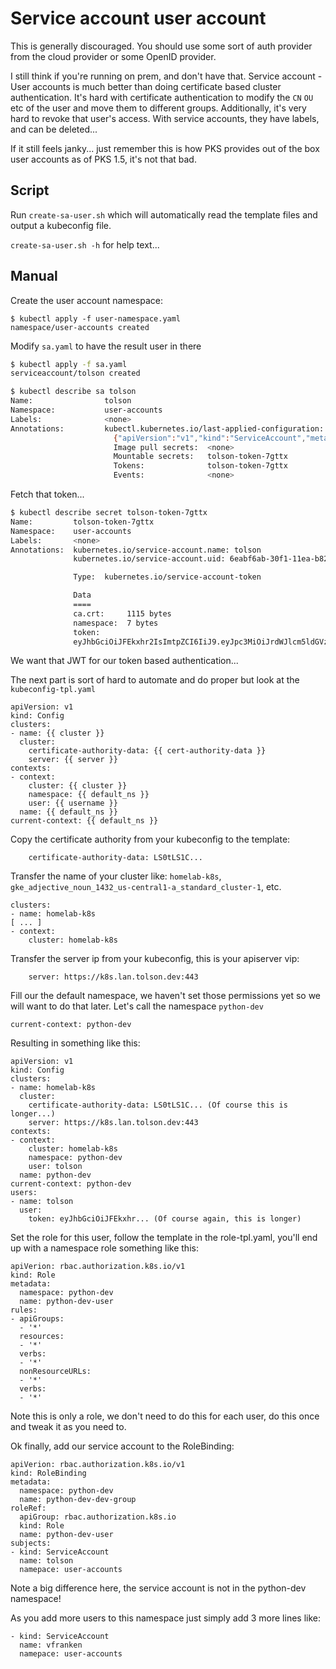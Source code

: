 # Service account user account

This is generally discouraged. You should use some sort of auth provider from the cloud provider or some OpenID provider.

I still think if you're running on prem, and don't have that. Service account - User accounts is much better than doing certificate based cluster authentication. It's hard with certificate authentication to modify the `CN` `OU` etc of the user and move them to different groups. Additionally, it's very hard to revoke that user's access. With service accounts, they have labels, and can be deleted...

If it still feels janky... just remember this is how PKS provides out of the box user accounts as of PKS 1.5, it's not that bad.

## Script

Run `create-sa-user.sh` which will automatically read the template files and output a kubeconfig file.

`create-sa-user.sh -h` for help text...

## Manual

Create the user account namespace:

```
$ kubectl apply -f user-namespace.yaml 
namespace/user-accounts created
```

Modify `sa.yaml` to have the result user in there

``` bash
$ kubectl apply -f sa.yaml
serviceaccount/tolson created
```

``` bash
$ kubectl describe sa tolson
Name:                tolson
Namespace:           user-accounts
Labels:              <none>
Annotations:         kubectl.kubernetes.io/last-applied-configuration:
                       {"apiVersion":"v1","kind":"ServiceAccount","metadata":{"annotations":{},"name":"tolson","namespace":"user-accounts"}}
                       Image pull secrets:  <none>
                       Mountable secrets:   tolson-token-7gttx
                       Tokens:              tolson-token-7gttx
                       Events:              <none>
```

Fetch that token...

``` bash
$ kubectl describe secret tolson-token-7gttx 
Name:         tolson-token-7gttx
Namespace:    user-accounts
Labels:       <none>
Annotations:  kubernetes.io/service-account.name: tolson
              kubernetes.io/service-account.uid: 6eabf6ab-30f1-11ea-b820-42010a800111

              Type:  kubernetes.io/service-account-token

              Data
              ====
              ca.crt:     1115 bytes
              namespace:  7 bytes
              token:
              eyJhbGciOiJFEkxhr2IsImtpZCI6IiJ9.eyJpc3MiOiJrdWJlcm5ldGVzL3NlaYmVybmV0ZXMuaW8vc2VydmljZWFjY291bnQvc2VydmljZS1hY2NvdW50LnVpZCI6ImMyMTE3ZDhZXJ2aWNlYWNjb3VudC9uYW1lc3BhY2UiOiJkZWZhdWx0Iiwia3ViZXJuZXRlcy5pby9zZXJ2aWNlYWNjb3VudC9zZWNyZXQubmFtZSI6InRvbHNvbi10b2tlbi03Z3R0eCIsImt1YmVybmV0ZXMuaW8vc2VydmljZWFjY291bnQvc2VydmljZS1hY2NvdW50Lm5hbWUiOiJ0b2xzb24iLCJrdWJlcm5ldGVzLmlvL3NlcnZpY2VhY2NvdW50L3NlcnZpY2UtYWNjb3VudC51aWQiOiI2ZWFiZjZhYi0zMGYxLTExZWEtYjgyMC00MjAxMGE4MDAxMTEiLCJzdWIiOiJzeXN0ZW06c2VydmljZWFjY291bnQ6ZGVmYXVsdDp0b2xzb24ifQ.caY-11y39zmM5-LwyN6lHxWSAq-FBcO6VHQJ8BU_Qh3l8miLQQ71TUNccN7BMX5aM4RHmztpEHOVbElCWXwyhWr3NR1Z1ar9s5ec6iHBqfkp_s8TvxPBLyUdy9OjCWy3iLQ4Lt4qpxsjwE4NE7KioDPX2Snb6NWFK7lvldjYX4tdkpWdQHBNmqaDPq35itsFpk4tUch7yJqnySBjvNlOABMegjExPpZx6aJ1Wlax290Lt_9ZUf1G-0YVUGUeSfnEUQcQeWhZGPfk23AblyvFsXn6wpg2K4ZZ9AE23SWfFdVyph_2A58nGT_fskC_kAJCYgJBmGw9Q6-dREUrHhqkUoL4DAN_03iEM5Snz6YK5EF1nzeRLpKL_0-7BHWs06Gna4Xe-LzlvobjS_kcmeNPWpUxTfqUgK-fpznG4I9ikq1ecjg
```

We want that JWT for our token based authentication...

The next part is sort of hard to automate and do proper but look at the `kubeconfig-tpl.yaml`

```
apiVersion: v1
kind: Config
clusters:
- name: {{ cluster }}
  cluster:
    certificate-authority-data: {{ cert-authority-data }}
    server: {{ server }}
contexts:
- context:
    cluster: {{ cluster }}
    namespace: {{ default_ns }}
    user: {{ username }}
  name: {{ default_ns }}
current-context: {{ default_ns }}
```

Copy the certificate authority from your kubeconfig to the template:

```
    certificate-authority-data: LS0tLS1C...
```

Transfer the name of your cluster like: `homelab-k8s`, `gke_adjective_noun_1432_us-central1-a_standard_cluster-1`, etc.

```
clusters:
- name: homelab-k8s
[ ... ]
- context:
    cluster: homelab-k8s
```

Transfer the server ip from your kubeconfig, this is your apiserver vip:

```
    server: https://k8s.lan.tolson.dev:443
```

Fill our the default namespace, we haven't set those permissions yet so we will want to do that later. Let's call the namespace `python-dev`

```
current-context: python-dev
```

Resulting in something like this:

```
apiVersion: v1
kind: Config
clusters:
- name: homelab-k8s
  cluster:
    certificate-authority-data: LS0tLS1C... (Of course this is longer...)
    server: https://k8s.lan.tolson.dev:443
contexts:
- context:
    cluster: homelab-k8s
    namespace: python-dev
    user: tolson
  name: python-dev
current-context: python-dev
users:
- name: tolson
  user:
    token: eyJhbGciOiJFEkxhr... (Of course again, this is longer) 
```

Set the role for this user, follow the template in the role-tpl.yaml, you'll end up with a namespace role something like this:

```
apiVerion: rbac.authorization.k8s.io/v1
kind: Role
metadata:
  namespace: python-dev
  name: python-dev-user
rules:
- apiGroups:
  - '*'
  resources:
  - '*'
  verbs:
  - '*'
  nonResourceURLs:
  - '*'
  verbs:
  - '*'
```

Note this is only a role, we don't need to do this for each user, do this once and tweak it as you need to.

Ok finally, add our service account to the RoleBinding:

```
apiVerion: rbac.authorization.k8s.io/v1
kind: RoleBinding
metadata:
  namespace: python-dev
  name: python-dev-dev-group
roleRef:
  apiGroup: rbac.authorization.k8s.io
  kind: Role
  name: python-dev-user
subjects:
- kind: ServiceAccount
  name: tolson
  namepace: user-accounts
```

Note a big difference here, the service account is not in the python-dev namespace!

As you add more users to this namespace just simply add 3 more lines like:

```
- kind: ServiceAccount
  name: vfranken
  namepace: user-accounts
```

